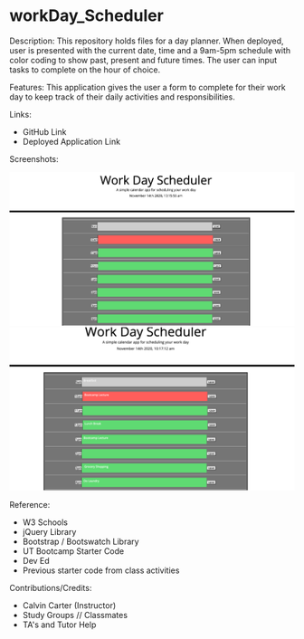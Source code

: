 # workDay_Scheduler
Description:
This repository holds files for a day planner. When deployed, user is presented with the current date, time and a 9am-5pm schedule with color coding to show past, present and future times. The user can input tasks to complete on the hour of choice.

Features:
This application gives the user a form to complete for their work day to keep track of their daily activities and responsibilities.

Links:

- GitHub Link
- Deployed Application Link

Screenshots:

<img src="https://github.com/ktcwn/workDay_Scheduler/blob/main/assets/WorkDayLanding.png">
<img src="https://github.com/ktcwn/workDay_Scheduler/blob/main/assets/WorkDayUserInput.png">


Reference:

- W3 Schools
- jQuery Library
- Bootstrap / Bootswatch Library
- UT Bootcamp Starter Code
- Dev Ed
- Previous starter code from class activities

Contributions/Credits:

- Calvin Carter (Instructor)
- Study Groups // Classmates
- TA's and Tutor Help
